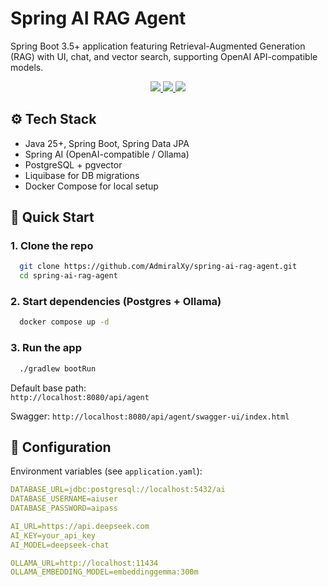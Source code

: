 # Spring AI RAG Agent

Spring Boot 3.5+ application featuring Retrieval-Augmented Generation (RAG) with UI, chat, and vector search, supporting OpenAI API-compatible models.

<p align="center">
  <a href="https://github.com/AdmiralXy/spring-ai-rag-agent">
    <img src="https://img.shields.io/badge/Backend-8A2BE2?style=for-the-badge">
  </a>
  <a href="https://github.com/AdmiralXy/spring-ai-rag-agent-ui">
    <img src="https://img.shields.io/badge/UI-8A2BE2?style=for-the-badge">
  </a>
  <a href="https://github.com/AdmiralXy/spring-ai-rag-agent-docker">
    <img src="https://img.shields.io/badge/Launch%20in%20Docker-FE7D37?style=for-the-badge">
  </a>
</p>

## ⚙️ Tech Stack

- Java 25+, Spring Boot, Spring Data JPA
- Spring AI (OpenAI-compatible / Ollama)
- PostgreSQL + pgvector
- Liquibase for DB migrations
- Docker Compose for local setup

## 🚀 Quick Start

### 1. Clone the repo
```bash
  git clone https://github.com/AdmiralXy/spring-ai-rag-agent.git
  cd spring-ai-rag-agent
```

### 2. Start dependencies (Postgres + Ollama)
```bash
  docker compose up -d
```

### 3. Run the app
```bash
  ./gradlew bootRun
```
Default base path:  
`http://localhost:8080/api/agent`

Swagger:
`http://localhost:8080/api/agent/swagger-ui/index.html`

## 🔑 Configuration

Environment variables (see `application.yaml`):
```yaml
DATABASE_URL=jdbc:postgresql://localhost:5432/ai
DATABASE_USERNAME=aiuser
DATABASE_PASSWORD=aipass

AI_URL=https://api.deepseek.com
AI_KEY=your_api_key
AI_MODEL=deepseek-chat

OLLAMA_URL=http://localhost:11434
OLLAMA_EMBEDDING_MODEL=embeddinggemma:300m
```

<br>
